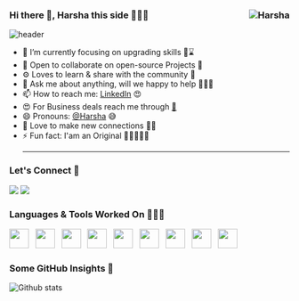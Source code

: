 
### Hi there 👋, Harsha this side 👨🏻‍💻 <img align="right" src="https://komarev.com/ghpvc/?username=Harsha97052&color=green" alt="Harsha"/> 
![header](https://github.com/Harsha97052/Harsha/blob/5ddd7b8d4c31455a86a472bc11e146ab66e7bef9/Untitled%20design.png)

- 🔭 I’m currently focusing on upgrading skills 👨⌛️
- 👯 Open to collaborate on open-source Projects 🤗
- ⚙️ Loves to learn & share with the community 🐬
- 💬 Ask me about anything, will we happy to help 👦🏻🥰
- 📫 How to reach me: <a href="https://www.linkedin.com/in/sai-sree-harsha/">LinkedIn</a> 😍
- 😍 For Business deals reach me through <a href="mailto:harsdharsha@gmail.com">📩</a>
- 😄 Pronouns: <a href="https://twitter.com/HardHarsd">@Harsha</a> 😅
- 🤗 Love to make new connections 👫🐥
- ⚡ Fun fact: I'am an Original 🐺🧛🏻‍♂️🔥 <hr>
### Let's Connect 🤝
<!-- [![Linkedin Badge](https://img.shields.io/badge/-AbhinavDubey-black?style=social&logo=Linkedin&logoColor=black&link=https://www.linkedin.com/in/sai-sree-harsha/)](https://www.linkedin.com/in/sai-sree-harsha-madisetty/)&nbsp;&nbsp;&nbsp;
[![Twitter Badge](http://img.shields.io/badge/-@alex_abhi43-1ca0f1?style=social&logo=twitter&logoColor=blue&link=https://twitter.com/HardHarsd)](https://twitter.com/MadisettyHarsha)&nbsp;&nbsp;&nbsp;
[![Gmail Badge](https://img.shields.io/badge/-GMail-c14438?style=social&logo=Gmail&logoColor=red&link=mailto:harsdharsha@gmail.com)](mailto:madisettysaisreeharsha@gmail.com)&nbsp;&nbsp;&nbsp; -->

[<img src="https://img.shields.io/badge/twitter-%231DA1F2.svg?&style=for-the-badge&logo=twitter&logoColor=white" />](https://twitter.com/HardHarsd) 
[<img src="https://img.shields.io/badge/linkedin-%230077B5.svg?&style=for-the-badge&logo=linkedin&logoColor=white" />](https://www.linkedin.com/in/sai-sree-harsha/) 

### Languages & Tools Worked On 👨🏻‍💻
<code><img height="35" src="https://img.icons8.com/color/48/000000/python.png"/></code>&nbsp;&nbsp;
<code><img height="35" src="https://cdn-icons-png.flaticon.com/128/732/732220.png"></code>&nbsp;&nbsp;
<code><img height="35" src="https://upload.wikimedia.org/wikipedia/commons/thumb/e/e0/Git-logo.svg/1280px-Git-logo.svg.png"/></code>&nbsp;&nbsp;
<code><img height="35" src="https://cdn-icons-png.flaticon.com/128/919/919836.png"></code>&nbsp;&nbsp;
<code><img height="35" src="https://cdn-icons-png.flaticon.com/128/10108/10108295.png"></code>&nbsp;&nbsp;
<code><img height="35" src="https://www.esri.com/arcgis-blog/wp-content/uploads/2019/04/Jupyter_logo-e1555096127796.png"></code>&nbsp;&nbsp;
<code><img height="35" src="https://cdn-icons-png.flaticon.com/128/5968/5968292.png"></code>&nbsp;&nbsp;
<code><img height="35" src="https://cdn-icons-png.flaticon.com/128/5968/5968267.png"></code>&nbsp;&nbsp;
<code><img height="35" src="https://cdn-icons-png.flaticon.com/128/919/919826.png"></code><br>

### Some GitHub Insights 🚀
![Github stats](https://github-readme-stats.vercel.app/api?username=Harsha97052&theme=tokyonight&count_private=true&show_icons=true)
